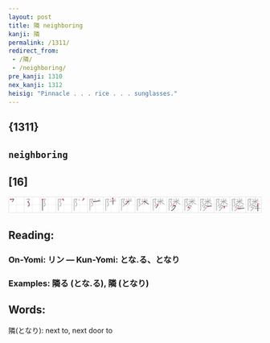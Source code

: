 ```yaml
---
layout: post
title: 隣 neighboring
kanji: 隣
permalink: /1311/
redirect_from:
 - /隣/
 - /neighboring/
pre_kanji: 1310
nex_kanji: 1312
heisig: "Pinnacle . . . rice . . . sunglasses."
---
```


## {1311}

## `neighboring`

## [16]

<div class="stroke"><img src="../images/E99AA3.png" /></div>

## Reading:

### On-Yomi: リン &mdash; Kun-Yomi: とな.る、となり

### Examples: 隣る (とな.る), 隣 (となり)

## Words:

隣(となり): next to, next door to
